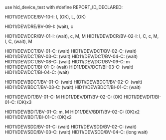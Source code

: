 use hid_device_test with #define REPORT_ID_DECLARED:

HID11/DEV/DCE/BV-10-I: l, (OK), L, (OK)

HID11/DEV/DRE/BV-09-I: (wait), c

HID11/DEV/DCR/BV-01-I: (wait), c, M, M
HID11/DEV/DCR/BV-02-I: I, C, c, M, I, C, (wait), M

HID11/DEV/DCT/BV-01-C: (wait)
HID11/DEV/DCT/BV-02-C: (wait)
HID11/DEV/DCT/BV-03-C: (wait)
HID11/DEV/DCT/BV-04-C: (wait)
HID11/DEV/DCT/BV-08-C: (wait)
HID11/DEV/DCT/BV-09-C: m
HID11/DEV/DCT/BI-01-C: (wait)
HID11/DEV/DCT/BI-03-C: (wait)
HID11/DEV/DCT/BI-04-C: (wait)

HID11/DEV/BDCT/BV-01-C: (wait)
HID11/DEV/BDCT/BV-02-C: (wait)
HID11/DEV/BDCT/BV-03-C: (wait)
HID11/DEV/BDCT/BI-01-C: (wait)

HID11/DEV/DIT/BV-01-C: M
HID11/DEV/DIT/BV-02-C: (OK)
HID11/DEV/DIT/BI-01-C: (OK)x3

HID11/DEV/BDIT/BV-01-C: m, M
HID11/DEV/BDIT/BV-02-C: (OK)x2
HID11/DEV/BDIT/BI-01-C: (OK)x2

HID11/DEV/SDD/BV-01-C: (wait)
HID11/DEV/SDD/BV-02-C: (wait)
HID11/DEV/SDD/BV-03-C: (wait)
HID11/DEV/SDD/BV-04-C: (long wait)